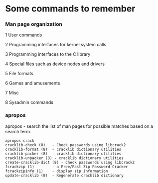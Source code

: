# Some commands to remember

### Man page organization
1	User commands

2 Programming interfaces for kernel system calls

3 Programming interfaces to the C library

4 Special files such as device nodes and drivers

5 File formats

6 Games and amusements

7 Misc

8 Sysadmin commands

### apropos
apropos - search the list of man pages for possible matches based on a search term.
```
apropos crack
cracklib-check (8)   - Check passwords using libcrack2
cracklib-format (8)  - cracklib dictionary utilities
cracklib-packer (8)  - cracklib dictionary utilities
cracklib-unpacker (8) - cracklib dictionary utilities
create-cracklib-dict (8) - Check passwords using libcrack2
fcrackzip (1)        - a Free/Fast Zip Password Cracker
fcrackzipinfo (1)    - display zip information
update-cracklib (8)  - Regenerate cracklib dictionary
```
